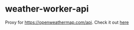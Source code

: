 # weather-worker-api

Proxy for <https://openweathermap.com/api>. Check it out [here](https://weather-api.casperiv.dev)
